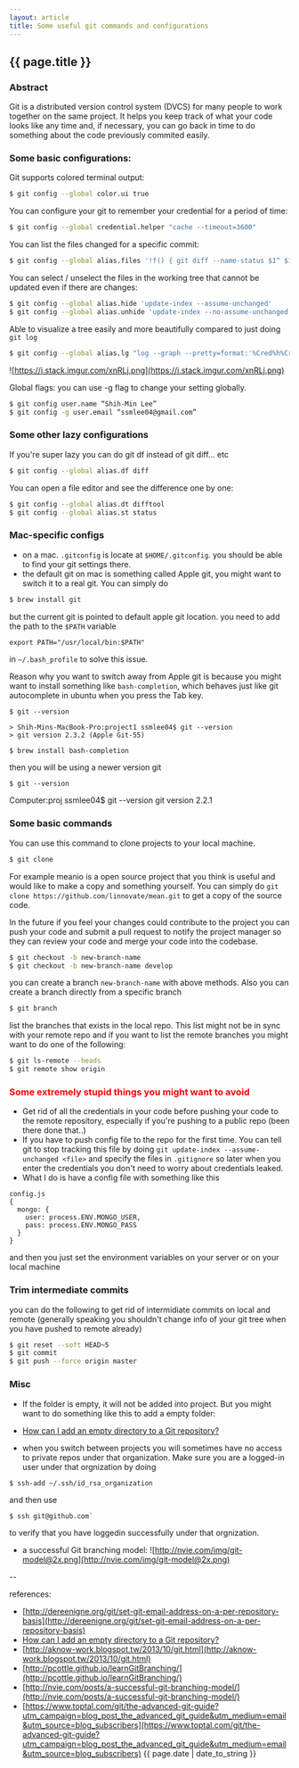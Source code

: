 ```yaml
---
layout: article
title: Some useful git commands and configurations
---
```

## {{ page.title }}

### Abstract

Git is a distributed version control system (DVCS) for many people to work together on the same project. It helps you keep track of what your code looks like any time and, if necessary, you can go back in time to do something about the code previously commited easily.

### Some basic configurations:

Git supports colored terminal output: 
```bash
$ git config --global color.ui true
```

You can configure your git to remember your credential for a period of time: 
```bash
$ git config --global credential.helper "cache --timeout=3600"
```

You can list the files changed for a specific commit:
```bash
$ git config --global alias.files '!f() { git diff --name-status $1^ $1; }; f'
```

You can select / unselect the files in the working tree that cannot be updated even if there are changes: 
```bash
$ git config --global alias.hide 'update-index --assume-unchanged'
$ git config --global alias.unhide 'update-index --no-assume-unchanged'
```

Able to visualize a tree easily and more beautifully compared to just doing `git log`
```bash
$ git config --global alias.lg "log --graph --pretty=format:'%Cred%h%Creset -%C(yellow)%d%Creset %s %Cgreen(%cr)%Creset' --abbrev-commit --date=relative --all"
```

![https://i.stack.imgur.com/xnRLj.png](https://i.stack.imgur.com/xnRLj.png)

Global flags: you can use -g flag to change your setting globally. 
```bash
$ git config user.name “Shih-Min Lee”
$ git config -g user.email “ssmlee04@gmail.com”
```

### Some other lazy configurations

If you're super lazy you can do git df instead of git diff... etc
```bash
$ git config --global alias.df diff
```

You can open a file editor and see the difference one by one:
```bash
$ git config --global alias.dt difftool
$ git config --global alias.st status
```

### Mac-specific configs

* on a mac. `.gitconfig` is locate at `$HOME/.gitconfig`. you should be able to find your git settings there. 
* the default git on mac is something called Apple git, you might want to switch it to a real git. You can simply do 

```bash
$ brew install git
```

but the current git is pointed to default apple git location. you need to add the path to the `$PATH` variable

```
export PATH="/usr/local/bin:$PATH"
```

in `~/.bash_profile` to solve this issue. 

Reason why you want to switch away from Apple git is because you might want to install something like `bash-completion`, which behaves just like git autocomplete in ubuntu when you press the Tab key. 

`$ git --version`

```
> Shih-Mins-MacBook-Pro:project1 ssmlee04$ git --version
> git version 2.3.2 (Apple Git-55)
```

```bash
$ brew install bash-completion
```

then you will be using a newer version git

`$ git --version`

Computer:proj ssmlee04$ git --version
git version 2.2.1

### Some basic commands

You can use this command to clone projects to your local machine. 
```bash
$ git clone
```

For example meanio is a open source project that you think is useful and would like to make a copy and something yourself. You can simply do `git clone https://github.com/linnovate/mean.git` to get a copy of the source code.

In the future if you feel your changes could contribute to the project you can push your code and submit a pull request to notify the project manager so they can review your code and merge your code into the codebase.

```bash
$ git checkout -b new-branch-name
$ git checkout -b new-branch-name develop
```

you can create a branch `new-branch-name` with above methods. Also you can create a branch directly from a specific branch

```bash
$ git branch
```

list the branches that exists in the local repo. This list might not be in sync with your remote repo and if you want to list the remote branches you might want to do one of the following: 

```bash
$ git ls-remote --heads
$ git remote show origin
```

### <red>Some extremely stupid things you might want to avoid</red>

* Get rid of all the credentials in your code before pushing your code to the remote repository, especially if you're pushing to a public repo (been there done that..)
* If you have to push config file to the repo for the first time. You can tell git to stop tracking this file by doing `git update-index --assume-unchanged <file>` and specify the files in `.gitignore` so later when you enter the credentials you don't need to worry about credentials leaked.
* What I do is have a config file with something like this

```
config.js
{
  mongo: {
    user: process.ENV.MONGO_USER,
    pass: process.ENV.MONGO_PASS 
  }
}
```

and then you just set the environment variables on your server or on your local machine

### Trim intermediate commits

you can do the following to get rid of intermidiate commits on local and remote
(generally speaking you shouldn't change info of your git tree when you have pushed to remote already)

```bash
$ git reset --soft HEAD~5
$ git commit
$ git push --force origin master
```

### Misc

* If the folder is empty, it will not be added into project. But you might want to do something like this to add a empty folder: 

* [How can I add an empty directory to a Git repository?](http://stackoverflow.com/a/932982/1355175)

* when you switch between projects you will sometimes have no access to private repos under that organization. Make sure you are a logged-in user under that orgnization by doing

```bash
$ ssh-add ~/.ssh/id_rsa_organization
```

and then use

```
$ ssh git@github.com`
```

to verify that you have loggedin successfully under that orgnization.

* a successful Git branching model:
![http://nvie.com/img/git-model@2x.png](http://nvie.com/img/git-model@2x.png)

--

references:

* [http://dereenigne.org/git/set-git-email-address-on-a-per-repository-basis](http://dereenigne.org/git/set-git-email-address-on-a-per-repository-basis)
* [How can I add an empty directory to a Git repository?](http://stackoverflow.com/a/932982/1355175)
* [http://aknow-work.blogspot.tw/2013/10/git.html](http://aknow-work.blogspot.tw/2013/10/git.html)
* [http://pcottle.github.io/learnGitBranching/](http://pcottle.github.io/learnGitBranching/)
* [http://nvie.com/posts/a-successful-git-branching-model/](http://nvie.com/posts/a-successful-git-branching-model/)
* [https://www.toptal.com/git/the-advanced-git-guide?utm_campaign=blog_post_the_advanced_git_guide&utm_medium=email&utm_source=blog_subscribers](https://www.toptal.com/git/the-advanced-git-guide?utm_campaign=blog_post_the_advanced_git_guide&utm_medium=email&utm_source=blog_subscribers)
{{ page.date | date_to_string }}

<style>
red {
    color: red;
}
green {
    color: green;
}
orange {
    color: orange;
}
</style>